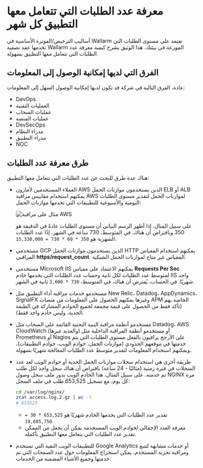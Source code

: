 # معرفة عدد الطلبات التي تتعامل معها التطبيق كل شهر

أساليب الترخيص/الفوترة الأساسية في Wallarm تعتمد على مستوى الطلبات التي تخدمها عقد تصفية Wallarm الموزعة في بيئتك. هذا الوثيق يشرح كيفية معرفة عدد الطلبات التي تتعامل معها التطبيق بسهولة.

## الفرق التي لديها إمكانية الوصول إلى المعلومات

عادة، الفرق التالية في شركة قد تكون لديها إمكانية الوصول السهل إلى المعلومات:

* DevOps
* العمليات التقنية
* عمليات السحاب
* عمليات المنصة
* DevSecOps
* مدراء النظام
* مدراء التطبيق
* NOC

## طرق معرفة عدد الطلبات

هناك عدة طرق للبحث عن عدد الطلبات التي تتعامل معها التطبيق:

* العملاء المستخدمين لأمازون AWS الذين يستخدمون موازنات الحمل ELB أو ALB يمكنهم استخدام مقاييس مراقبة AWS لموازنات الحمل لتقدير مستوى الطلبات اليومية والأسبوعية للتطبيقات التي تخدمها موازنات الحمل:

    ![مثال على مراقبة AWS](../../images/operation/aws-requests-example.png)

    على سبيل المثال، إذا أظهر الرسم البياني أن مستوى الطلبات عادةً في الدقيقة هو 350 وبافتراض أن هناك، في المتوسط، 730 ساعة في الشهر، إذًا عدد الطلبات الشهرية هو `350 * 60 * 730 = 15,330,000`.

* مستخدمي GCP الذين يستخدمون موازنات الحمل HTTP يمكنهم استخدام المقياس المراقبي **https/request_count**. المقياس غير متاح لموازنات الحمل الشبكية.
* مستخدمي Microsoft IIS يمكنهم الاعتماد على مقياس **Requests Per Sec** لمتوسط عدد الطلبات لكل ثانية وحساب عدد الطلبات التي يخدمها خادم IIS واحد شهريًا. في الحساب، يُفترض أن هناك، في المتوسط، `730 * 3,600` ثانية في الشهر.
* مستخدمو خدمات مراقبة أداء التطبيق مثل New Relic، Datadog، AppDynamics، SignalFX وغيرها يمكنهم الحصول على المعلومات من منصات APM الخاصة بهم (تأكد فقط من الحصول على قيمة مجمعة لجميع الخوادم المشاركة في الطبقة الحدية، وليس خادم واحد فقط).
* مستخدمو أنظمة مراقبة البنية التحتية القائمة على السحاب مثل Datadog، AWS CloudWatch (والعديد غيرها) أو مستخدمو أنظمة المراقبة الداخلية مثل Prometheus أو Nagios على الأرجح يراقبون بالفعل مستوى الطلبات التي يتم خدمتها في موقعهم الحدودي (موازنات الحمل، خوادم الويب، خوادم التطبيقات)، ويمكنهم استخدام المعلومات لتقدير متوسط عدد الطلبات المعالجة شهريًا بسهولة.
* طريقة أخرى هي استخدام سجلات موازنات الحمل الحدية أو خوادم الويب لعد عدد السجلات في فترة زمنية (مثاليًا - 24 ساعة) بافتراض أن هناك سجل واحد لكل طلب تم خدمته. على سبيل المثال، هذا الخادم الويب يدور ملف سجل وصول NGINX مرة كل يوم، مع تسجيل 653,525 طلب في ملف السجل:

    ```bash
    cd /var/log/nginx/
    zcat access.log.2.gz | wc -l
    # 653525
    ```

    * تقدير عدد الطلبات التي يخدمها الخادم شهريًا هو `653,525 * 30 = 19,605,750`.
    * معرفة العدد الإجمالي لخوادم الويب المستخدمة يمكن أن يجعل من الممكن تقدير عدد الطلبات التي يتعامل معها التطبيق بأكمله.

* للتطبيقات الويب النقية التي تستخدم Google Analytics أو خدمات مشابهة لتتبع ومراقبة تجربة المستخدم، يمكن استخراج المعلومات حول عدد الصفحات التي تم خدمتها وجميع الأشياء المضمنة من الخدمات.